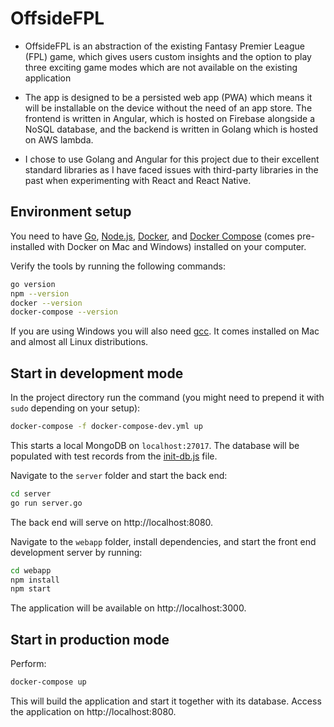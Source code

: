 # OffsideFPL
- OffsideFPL is an abstraction of the existing Fantasy Premier League (FPL) game, which gives users custom insights and the option to play three exciting game modes which are not available on the existing application

- The app is designed to be a persisted web app (PWA) which means it will be installable on the device without the need of an app store. The frontend is written in Angular, which is hosted on Firebase alongside a NoSQL database, and the backend is written in Golang which is hosted on AWS lambda.

- I chose to use Golang and Angular for this project due to their excellent standard libraries as I have faced issues with third-party libraries in the past when experimenting with React and React Native. 




## Environment setup

You need to have [Go](https://golang.org/),
[Node.js](https://nodejs.org/),
[Docker](https://www.docker.com/), and
[Docker Compose](https://docs.docker.com/compose/)
(comes pre-installed with Docker on Mac and Windows)
installed on your computer.

Verify the tools by running the following commands:

```sh
go version
npm --version
docker --version
docker-compose --version
```

If you are using Windows you will also need
[gcc](https://gcc.gnu.org/). It comes installed
on Mac and almost all Linux distributions.

## Start in development mode

In the project directory run the command (you might
need to prepend it with `sudo` depending on your setup):
```sh
docker-compose -f docker-compose-dev.yml up
```

This starts a local MongoDB on `localhost:27017`.
The database will be populated with test records
from the [init-db.js](init-db.js) file.

Navigate to the `server` folder and start the back end:

```sh
cd server
go run server.go
```
The back end will serve on http://localhost:8080.

Navigate to the `webapp` folder, install dependencies,
and start the front end development server by running:

```sh
cd webapp
npm install
npm start
```
The application will be available on http://localhost:3000.
 
## Start in production mode

Perform:
```sh
docker-compose up
```
This will build the application and start it together with
its database. Access the application on http://localhost:8080.

